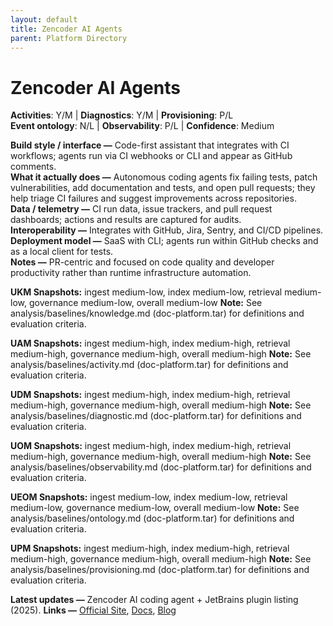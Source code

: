 ```yaml
---
layout: default
title: Zencoder AI Agents
parent: Platform Directory
---
```


# Zencoder AI Agents

**Activities**: Y/M | **Diagnostics**: Y/M | **Provisioning**: P/L  <br>
**Event ontology**: N/L | **Observability**: P/L | **Confidence**: Medium

**Build style / interface —** Code-first assistant that integrates with CI workflows; agents run via CI webhooks or CLI and appear as GitHub comments.  
**What it actually does —** Autonomous coding agents fix failing tests, patch vulnerabilities, add documentation and tests, and open pull requests; they help triage CI failures and suggest improvements across repositories.  
**Data / telemetry —** CI run data, issue trackers, and pull request dashboards; actions and results are captured for audits.  
**Interoperability —** Integrates with GitHub, Jira, Sentry, and CI/CD pipelines.  
**Deployment model —** SaaS with CLI; agents run within GitHub checks and as a local client for tests.  
**Notes —** PR-centric and focused on code quality and developer productivity rather than runtime infrastructure automation.

**UKM Snapshots:**
ingest medium-low, index medium-low, retrieval medium-low, governance medium-low, overall medium-low
**Note:** See analysis/baselines/knowledge.md (doc-platform.tar) for definitions and evaluation criteria.


**UAM Snapshots:**
ingest medium-high, index medium-high, retrieval medium-high, governance medium-high, overall medium-high
**Note:** See analysis/baselines/activity.md (doc-platform.tar) for definitions and evaluation criteria.

**UDM Snapshots:**
ingest medium-high, index medium-high, retrieval medium-high, governance medium-high, overall medium-high
**Note:** See analysis/baselines/diagnostic.md (doc-platform.tar) for definitions and evaluation criteria.

**UOM Snapshots:**
ingest medium-high, index medium-high, retrieval medium-high, governance medium-high, overall medium-high
**Note:** See analysis/baselines/observability.md (doc-platform.tar) for definitions and evaluation criteria.

**UEOM Snapshots:**
ingest medium-low, index medium-low, retrieval medium-low, governance medium-low, overall medium-low
**Note:** See analysis/baselines/ontology.md (doc-platform.tar) for definitions and evaluation criteria.

**UPM Snapshots:**
ingest medium-high, index medium-high, retrieval medium-high, governance medium-high, overall medium-high
**Note:** See analysis/baselines/provisioning.md (doc-platform.tar) for definitions and evaluation criteria.


**Latest updates —** Zencoder AI coding agent + JetBrains plugin listing (2025).
**Links —** [Official Site](https://zencoder.ai/), [Docs](https://plugins.jetbrains.com/plugin/24782-zencoder-your-mindful-ai-coding-agent), [Blog](https://zencoder.ai/download)